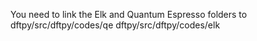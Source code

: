 You need to link the Elk and Quantum Espresso folders to dftpy/src/dftpy/codes/qe dftpy/src/dftpy/codes/elk


